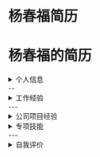 # 杨春福简历
# 杨春福的简历

<details>
<summary>个人信息</summary>
![头像](http://ww3.sinaimg.cn/mw690/006nRIk4jw1f47w4c4ejlj302w04tdfu.jpg)
**姓名**:杨春福
**手机**:13411932317
**邮箱**:13411932317@163.com
**首页**:http://www.cnblogs.com/jordanYang/
**社区**:https://github.com/MichaelJordanYang
**学历**:本科
**工作经验**:一年半
**工作状态**:已经离职,可随时上岗
</details>
--
<details>
<summary>工作经验</summary>

时间 | 公司 | 部门 | 职位 | 岗位职责
--- | --- | --- | --- | ---
**2015-04** 至 **2016-05** | 惠州半城传媒有限公司 | 移动开发部 | iOS开发工程师 | UI界面搭建与功能开发

</details>
---
<details>
<summary>公司项目经验</summary>

**1. [吃喝惠州](https://itunes.apple.com/cn/app/chi-he-hui-zhou/id962246564?mt=8)(2014-10~2015-3)**
>吃喝惠州App是惠州美食、消费、购物、集优惠资讯、生活分享、交流互动和美食消费为一体的App.

**项目职责**

* 团队开发(负责推荐主界面搭建以及设计圈子界面模块,代码的开发,确定产品UI和后期调试,产品后期配合其他部门进行bug的修复和测试,最后协助项目经理对整体架构搭建以及相关证书配置,负责项目后期产品更新迭代)

**技术要点**

* 项目整体使用MVC开发模式,使用单利,通知,代理,工厂等设计模式.
* 推荐界面使用自己封装好的框架,图片轮播功能; 
* 自定义UITableViewCell及性能优化;AFN网络请求;
* 使用JSON数据的解析,与SDWebImage框架对图片进行缓存;上传下载数据使用封装好的工具类进行传输;
* 顶部的导航栏使用UISearchbar检索帖子、文章、用户,显示搜索的结果.
* 集成支付宝支付，微信支付功能，
* 使用了极光推送，友盟统计和友盟分享SDK第三方登陆,优化用户分享体验
* 使用UIImageWriteToSavedPhotosAlbum往照片库里面储存图片
* 福利模块导航栏自定义二维码功能封装重构
* 使用单例对网络请求AFNNetworking框架中的AFHTTPSessionManager进行封装,用block回调实现异步处理网络请求.


**2. [窝窝折](https://itunes.apple.com/cn/app/wo-wo-zhe-wo-wo-duo-bao-you/id990596285?mt=8)(2015-5~2015-9)**
>手机窝窝折是一款满足用户生活消费和线上购物需求的应用软件,集服装、家居、母婴、鞋包、配饰、美食等于一体的移动应用。

**项目职责**

* 在该项目中(负责主要界面的框架搭建,封装部分功能以及首页界面代码的编写和UI设计),4个月完成5个迭代版本。

**技术要点**

* 项目引导页业务逻辑的设计以及性能优化.
* 统一设置返回按钮和全局滑动返回.
* 自定义下拉刷新.
* 自定义tableview的headerView和footerView.
* 使用自己封装的图片轮播器,实现首页顶部tableHeaderView.
* 封装AFNetworking第三方框架.
* 监听滑动偏移量,实现点击按钮回到顶部的功能.
* 热门搜索功能,自定义搜索工具类继承UITextField实现.
* 第三方授权登录集成友盟SDK.

**3. [薏米医生](https://itunes.apple.com/cn/app/yi-mi-yi-sheng/id595593149?mt=8)(2015-9~2016-5)**
 
 **项目描述**
 
 > 薏米医生是一款医疗性质的应用软件，提供移动问诊、健康咨询、贴心就医等个性化服务，将“私人医生”带入用户家庭。
 
 **项目职责**
 
 * 团队开发(负责首页界面的搭建和头条界面的代码编写工作, 根据产品设计，进行高质量的软件开发和持续性能优化)
 
 **技术要点**
 * 整体架构采用史前MVC设计模式.
 * 封装成单例类`UIApplication、NSUserDefaults`将用户数据管理，用户的信息需要全局使用。
 * 清除缓存功能的实现.
 * 封装AFNetworking第三方框架请求数据.
 * 自定义下拉刷新和上拉加载功能.
 * 通过Quartz2D图形上下文对圆形头像的处理.
 * 字典转模型细节处理.
 * 监听状态栏的点击.
 * 封装扫一扫功能.
 
</details>

<details>
<summary>专项技能</summary>

* 熟悉使用`C/Objective-C/Swift`语言编程,并且使用`Xcode`工具进行开发;
* 熟悉`MVC`、代理、单例、观察者等常用设计模式;
* 熟练使用`Xib`、`Storyboard`结合纯代码进行开发;
* 熟练使用第三方库管理工具`CocoaPods`.
* 熟悉友盟第三方登录`SDK`和百度地图的集成;
* 熟悉融云即时通讯SDK和集成支付宝、微信支付的支付功能
* 熟悉XML、JSON的使用,用于网络数据传输和解析;
* 熟悉使用`SVN`、`Git`源代码管理工具进行团队开发;
* 熟悉`iOS`网络通信机制、多线程、UI界面交互、数据库存储、等;
* 熟悉`iPhone`、`iPad`应用开发流程，和对`iPhone`、`iPad`进行屏幕尺寸和版本的适配。
* 了解HTML5,JS,CSS,jQuery.
* 了解React-Native之iOS与Android之间的跨平台开发,即可运行在安卓,亦可运行在iPhone上. 
* 了解`OC`的`runtime`的运行机制和内存管理;
* 了解APNs苹果推送通知服务



</details>
---
<details>
<summary>自我评价</summary>
>
我是一个乐观自信的人，无论做什么事情都会全力以赴，不留遗憾，`人生可以有后悔，但别有遗憾`我热爱生活，热爱学习，对未知的明天充满好奇。对于程序员这份工作,我认为带给我最大的收获是让我思考的有逻辑，去得到想要的结果，潜移默化的让我对人生的态度也有了某些转变。我喜欢一切美好的事物，永远都保持着一种乐观积极的心态。这就是我，相信自己相信知识。
我在闲暇的时候会学习新的技术和朋友同事交流.现在也是`CSDN`、博客园、`Github`、`CocoaChina`、`Stack Overflow`等技术交流网站的常客。能够使用Objective-C进行开发,对Swift有一定的了解使用.闲暇的时候也会写**[我的博客地址]
(http://www.cnblogs.com/jordanYang/)**分享和学习知识.
       工作积极进取,态度认真、爱好运动，喜欢打篮球，乒乓球，台球,等体育运动,希望可以寻求有共同爱好的团队.
>
           
</details>



